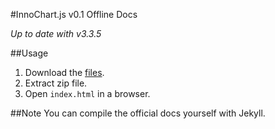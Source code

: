 #InnoChart.js v0.1 Offline Docs

*Up to date with v3.3.5*

##Usage

1. Download the [files](https://github.com/AAlakkad/InnoChart.js-Docs/archive/master.zip).
2. Extract zip file.
3. Open `index.html` in a browser.


##Note
You can compile the official docs yourself with Jekyll.

